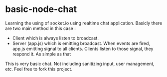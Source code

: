 # basic-node-chat

Learning the using of socket.io using realtime chat application. Basicly there are two main method in this case :
- Client which is always listen to broadcast.
- Server (app.js) which is emitting broadcast.
When events are fired, app.js emitting signal to all clients. Clients listen to those signal, they respond it. As simple as that

This is very basic chat. Not including sanitizing input, user management, etc. Feel free to fork this project.
